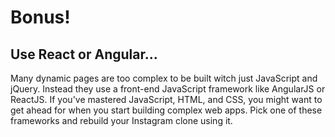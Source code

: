 # Bonus!

## Use React or Angular...
Many dynamic pages are too complex to be built witch just JavaScript and jQuery. Instead they use a front-end JavaScript framework like AngularJS or ReactJS. If you've mastered JavaScript, HTML, and CSS, you might want to get ahead for when you start building complex web apps. Pick one of these frameworks and rebuild your Instagram clone using it.